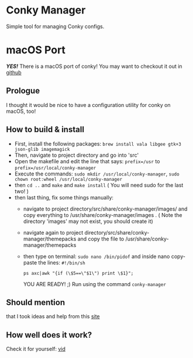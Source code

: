 
Conky Manager
=======================

Simple tool for managing Conky configs.


macOS Port
=======================

***YES!*** There is a macOS port of conky! You may want to checkout it out in [github]( https://github.com/npyl/conky)

## Prologue

I thought it would be nice to have a configuration utility for conky on macOS, too!

## How to build & install

- First, install the following packages: `brew install vala libgee gtk+3 json-glib imagemagick`
- Then, navigate to project directory and go into 'src'
- Open the makefile and edit the line that says: `prefix=/usr` to `prefix=/usr/local/conky-manager`
- Execute the commands: `sudo mkdir /usr/local/conky-manager`, `sudo chown root:wheel /usr/local/conky-manager`
- then `cd ..` and `make` and `make install`  ( You will need sudo for the last two! )
- then last thing, fix some things manually:
	- navigate to project directory/src/share/conky-manager/images/ and copy everything to /usr/share/conky-manager/images .  ( Note the directory 'images' may not exist, you should create it)
	- navigate again to project directory/src/share/conky-manager/themepacks and copy the file to /usr/share/conky-manager/themepacks
	- then type on terminal: `sudo nano /bin/pidof` and inside nano copy-paste the lines:
		`#!/bin/sh`
		
		`ps axc|awk "{if (\$5==\"$1\") print \$1}";`
		
		YOU ARE READY! ;)
		Run using the command `conky-manager`
		
## Should mention

that I took ideas and help from this [site](http://elatov.github.io/2016/01/playing-around-with-conky-on-gentoo/)

## How well does it work?

Check it for yourself: [vid](https://www.youtube.com/watch?v=l3tIiDdnC68)
